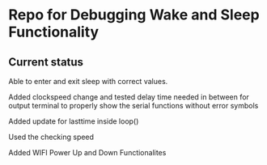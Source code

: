 # Repo for Debugging Wake and Sleep Functionality

## Current status

Able to enter and exit sleep with correct values.

Added clockspeed change and tested delay time needed in between for output terminal to properly show the serial functions without error symbols

Added update for lasttime inside loop()

Used the checking speed

Added WIFI Power Up and Down Functionalites
